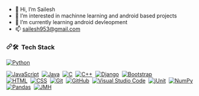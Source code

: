 - 👋 Hi, I’m Sailesh
- 👀 I’m interested in machinne learning and android based projects
- 🌱 I’m currently learning android devleopment
- 📫 sailesh953@gmail.com


<h3><a id="user-content--tech-stack" class="anchor" aria-hidden="true" href="#-tech-stack"><svg class="octicon octicon-link" viewBox="0 0 16 16" version="1.1" width="16" height="16" aria-hidden="true"><path fill-rule="evenodd" d="M7.775 3.275a.75.75 0 001.06 1.06l1.25-1.25a2 2 0 112.83 2.83l-2.5 2.5a2 2 0 01-2.83 0 .75.75 0 00-1.06 1.06 3.5 3.5 0 004.95 0l2.5-2.5a3.5 3.5 0 00-4.95-4.95l-1.25 1.25zm-4.69 9.64a2 2 0 010-2.83l2.5-2.5a2 2 0 012.83 0 .75.75 0 001.06-1.06 3.5 3.5 0 00-4.95 0l-2.5 2.5a3.5 3.5 0 004.95 4.95l1.25-1.25a.75.75 0 00-1.06-1.06l-1.25 1.25a2 2 0 01-2.83 0z"></path></svg></a><g-emoji class="g-emoji" alias="hammer_and_wrench" fallback-src="https://github.githubassets.com/images/icons/emoji/unicode/1f6e0.png">🛠</g-emoji> &nbsp;Tech Stack</h3>


<!-- languages -->

<!-- Python -->
<p>
<!-- Python -->
<a target="_blank" rel="noopener noreferrer" href="https://camo.githubusercontent.com/1d60a65352c961dc0bc3bfcddb926a34787b47ffced9bcadeaea32962297ef5a/68747470733a2f2f696d672e736869656c64732e696f2f62616467652f2d507974686f6e2d3035313232413f7374796c653d666c6174266c6f676f3d707974686f6e"><img src="https://camo.githubusercontent.com/1d60a65352c961dc0bc3bfcddb926a34787b47ffced9bcadeaea32962297ef5a/68747470733a2f2f696d672e736869656c64732e696f2f62616467652f2d507974686f6e2d3035313232413f7374796c653d666c6174266c6f676f3d707974686f6e" alt="Python" data-canonical-src="https://img.shields.io/badge/-Python-05122A?style=flat&amp;logo=python" style="max-width:100%;"></a>&nbsp;
  
 
<a target="_blank" rel="noopener noreferrer" href="https://camo.githubusercontent.com/6e8ce928be6e5866e27140eb0bb25479b52137d75ee0196e7b67c91038a9abc3/68747470733a2f2f696d672e736869656c64732e696f2f62616467652f2d4a6176615363726970742d3035313232413f7374796c653d666c6174266c6f676f3d6a617661736372697074"><img src="https://camo.githubusercontent.com/6e8ce928be6e5866e27140eb0bb25479b52137d75ee0196e7b67c91038a9abc3/68747470733a2f2f696d672e736869656c64732e696f2f62616467652f2d4a6176615363726970742d3035313232413f7374796c653d666c6174266c6f676f3d6a617661736372697074" alt="JavaScript" data-canonical-src="https://img.shields.io/badge/-JavaScript-05122A?style=flat&amp;logo=javascript" style="max-width:100%;"></a>&nbsp;
<a target="_blank" rel="noopener noreferrer" href="https://camo.githubusercontent.com/923eea6a54760c8adc876b3afab4fec69342f619a1428b14d8ae211d2f7801cf/68747470733a2f2f696d672e736869656c64732e696f2f62616467652f2d4a6176612d3035313232413f7374796c653d666c6174266c6f676f3d4a617661266c6f676f436f6c6f723d464641353138"><img src="https://camo.githubusercontent.com/923eea6a54760c8adc876b3afab4fec69342f619a1428b14d8ae211d2f7801cf/68747470733a2f2f696d672e736869656c64732e696f2f62616467652f2d4a6176612d3035313232413f7374796c653d666c6174266c6f676f3d4a617661266c6f676f436f6c6f723d464641353138" alt="Java" data-canonical-src="https://img.shields.io/badge/-Java-05122A?style=flat&amp;logo=Java&amp;logoColor=FFA518" style="max-width:100%;"></a>&nbsp;
<a target="_blank" rel="noopener noreferrer" href="https://camo.githubusercontent.com/02660457c8f38de2a1a51406de517602b06521304cb6b07030f5bf8ddef667ea/68747470733a2f2f696d672e736869656c64732e696f2f62616467652f2d432d3035313232413f7374796c653d666c6174266c6f676f3d43266c6f676f436f6c6f723d413842394343"><img src="https://camo.githubusercontent.com/02660457c8f38de2a1a51406de517602b06521304cb6b07030f5bf8ddef667ea/68747470733a2f2f696d672e736869656c64732e696f2f62616467652f2d432d3035313232413f7374796c653d666c6174266c6f676f3d43266c6f676f436f6c6f723d413842394343" alt="C" data-canonical-src="https://img.shields.io/badge/-C-05122A?style=flat&amp;logo=C&amp;logoColor=A8B9CC" style="max-width:100%;"></a>&nbsp;
<a target="_blank" rel="noopener noreferrer" href="https://camo.githubusercontent.com/7d2d9f2c713c8bb81fb97575cb8fbaea86cca12f310356615f2f42c284256396/68747470733a2f2f696d672e736869656c64732e696f2f62616467652f2d432b2b2d3035313232413f7374796c653d666c6174266c6f676f3d43253242253242266c6f676f436f6c6f723d303035393943"><img src="https://camo.githubusercontent.com/7d2d9f2c713c8bb81fb97575cb8fbaea86cca12f310356615f2f42c284256396/68747470733a2f2f696d672e736869656c64732e696f2f62616467652f2d432b2b2d3035313232413f7374796c653d666c6174266c6f676f3d43253242253242266c6f676f436f6c6f723d303035393943" alt="C++" data-canonical-src="https://img.shields.io/badge/-C++-05122A?style=flat&amp;logo=C%2B%2B&amp;logoColor=00599C" style="max-width:100%;"></a>&nbsp;
<a target="_blank" rel="noopener noreferrer" href="https://camo.githubusercontent.com/e3b0a2acde2315cf6389d5f30fc1ad13d74a087554a28d5193a2131d4e79d180/68747470733a2f2f696d672e736869656c64732e696f2f62616467652f2d446a616e676f2d3035313232413f7374796c653d666c6174266c6f676f3d646a616e676f266c6f676f436f6c6f723d303932453230"><img src="https://camo.githubusercontent.com/e3b0a2acde2315cf6389d5f30fc1ad13d74a087554a28d5193a2131d4e79d180/68747470733a2f2f696d672e736869656c64732e696f2f62616467652f2d446a616e676f2d3035313232413f7374796c653d666c6174266c6f676f3d646a616e676f266c6f676f436f6c6f723d303932453230" alt="Django" data-canonical-src="https://img.shields.io/badge/-Django-05122A?style=flat&amp;logo=django&amp;logoColor=092E20" style="max-width:100%;"></a>&nbsp;
<a target="_blank" rel="noopener noreferrer" href="https://camo.githubusercontent.com/1a3d592707d940e585ac708278cf93823ccf24115714e2b90d27165c2abac401/68747470733a2f2f696d672e736869656c64732e696f2f62616467652f2d426f6f7473747261702d3035313232413f7374796c653d666c6174266c6f676f3d626f6f747374726170266c6f676f436f6c6f723d353633443743"><img src="https://camo.githubusercontent.com/1a3d592707d940e585ac708278cf93823ccf24115714e2b90d27165c2abac401/68747470733a2f2f696d672e736869656c64732e696f2f62616467652f2d426f6f7473747261702d3035313232413f7374796c653d666c6174266c6f676f3d626f6f747374726170266c6f676f436f6c6f723d353633443743" alt="Bootstrap" data-canonical-src="https://img.shields.io/badge/-Bootstrap-05122A?style=flat&amp;logo=bootstrap&amp;logoColor=563D7C" style="max-width:100%;"></a><br>
<a target="_blank" rel="noopener noreferrer" href="https://camo.githubusercontent.com/c8d13e1c596a6726b1da8475a9299fac133f95ef009083b48be01f975a44987e/68747470733a2f2f696d672e736869656c64732e696f2f62616467652f2d48544d4c2d3035313232413f7374796c653d666c6174266c6f676f3d48544d4c35"><img src="https://camo.githubusercontent.com/c8d13e1c596a6726b1da8475a9299fac133f95ef009083b48be01f975a44987e/68747470733a2f2f696d672e736869656c64732e696f2f62616467652f2d48544d4c2d3035313232413f7374796c653d666c6174266c6f676f3d48544d4c35" alt="HTML" data-canonical-src="https://img.shields.io/badge/-HTML-05122A?style=flat&amp;logo=HTML5" style="max-width:100%;"></a>&nbsp;
<a target="_blank" rel="noopener noreferrer" href="https://camo.githubusercontent.com/d738d76484d50c8345c2d01e39364b707285bc7936140858e7909dfe6424efb2/68747470733a2f2f696d672e736869656c64732e696f2f62616467652f2d4353532d3035313232413f7374796c653d666c6174266c6f676f3d43535333266c6f676f436f6c6f723d313537324236"><img src="https://camo.githubusercontent.com/d738d76484d50c8345c2d01e39364b707285bc7936140858e7909dfe6424efb2/68747470733a2f2f696d672e736869656c64732e696f2f62616467652f2d4353532d3035313232413f7374796c653d666c6174266c6f676f3d43535333266c6f676f436f6c6f723d313537324236" alt="CSS" data-canonical-src="https://img.shields.io/badge/-CSS-05122A?style=flat&amp;logo=CSS3&amp;logoColor=1572B6" style="max-width:100%;"></a>&nbsp;
<a target="_blank" rel="noopener noreferrer" href="https://camo.githubusercontent.com/2fc774b6f44efd9ac27316c539e0e94f8e524f872dc5b1c3ef60266a598331bc/68747470733a2f2f696d672e736869656c64732e696f2f62616467652f2d4769742d3035313232413f7374796c653d666c6174266c6f676f3d676974"><img src="https://camo.githubusercontent.com/2fc774b6f44efd9ac27316c539e0e94f8e524f872dc5b1c3ef60266a598331bc/68747470733a2f2f696d672e736869656c64732e696f2f62616467652f2d4769742d3035313232413f7374796c653d666c6174266c6f676f3d676974" alt="Git" data-canonical-src="https://img.shields.io/badge/-Git-05122A?style=flat&amp;logo=git" style="max-width:100%;"></a>&nbsp;
<a target="_blank" rel="noopener noreferrer" href="https://camo.githubusercontent.com/202a58d250ff1d21ee70433e0070b55f8fed747f8883c1750742aa791b1ad871/68747470733a2f2f696d672e736869656c64732e696f2f62616467652f2d4769744875622d3035313232413f7374796c653d666c6174266c6f676f3d676974687562"><img src="https://camo.githubusercontent.com/202a58d250ff1d21ee70433e0070b55f8fed747f8883c1750742aa791b1ad871/68747470733a2f2f696d672e736869656c64732e696f2f62616467652f2d4769744875622d3035313232413f7374796c653d666c6174266c6f676f3d676974687562" alt="GitHub" data-canonical-src="https://img.shields.io/badge/-GitHub-05122A?style=flat&amp;logo=github" style="max-width:100%;"></a>&nbsp;
<a target="_blank" rel="noopener noreferrer" href="https://camo.githubusercontent.com/1ca4fca85fcdf590edd7002c02ded299502daa79309d0656859b69d55a1c1fa9/68747470733a2f2f696d672e736869656c64732e696f2f62616467652f2d56697375616c25323053747564696f253230436f64652d3035313232413f7374796c653d666c6174266c6f676f3d76697375616c2d73747564696f2d636f6465266c6f676f436f6c6f723d303037414343"><img src="https://camo.githubusercontent.com/1ca4fca85fcdf590edd7002c02ded299502daa79309d0656859b69d55a1c1fa9/68747470733a2f2f696d672e736869656c64732e696f2f62616467652f2d56697375616c25323053747564696f253230436f64652d3035313232413f7374796c653d666c6174266c6f676f3d76697375616c2d73747564696f2d636f6465266c6f676f436f6c6f723d303037414343" alt="Visual Studio Code" data-canonical-src="https://img.shields.io/badge/-Visual%20Studio%20Code-05122A?style=flat&amp;logo=visual-studio-code&amp;logoColor=007ACC" style="max-width:100%;"></a>&nbsp;
<a target="_blank" rel="noopener noreferrer" href="https://camo.githubusercontent.com/fcf6ee22d9050f680d5ac5f738c8b93dd5dda182572279a513015a9046ee1eb1/68747470733a2f2f696d672e736869656c64732e696f2f62616467652f6a556e69742532302d2532333135303435382e7376673f267374796c653d666c6174266c6f676f3d4a617661266c6f676f436f6c6f723d7768697465"><img src="https://camo.githubusercontent.com/fcf6ee22d9050f680d5ac5f738c8b93dd5dda182572279a513015a9046ee1eb1/68747470733a2f2f696d672e736869656c64732e696f2f62616467652f6a556e69742532302d2532333135303435382e7376673f267374796c653d666c6174266c6f676f3d4a617661266c6f676f436f6c6f723d7768697465" alt="jUnit" data-canonical-src="https://img.shields.io/badge/jUnit%20-%23150458.svg?&amp;style=flat&amp;logo=Java&amp;logoColor=white" style="max-width:100%;"></a>&nbsp;
<a target="_blank" rel="noopener noreferrer" href="https://camo.githubusercontent.com/710c84b9d05c2aabc0bededda64d2b6b39c4940b589cac9fa94eb1f7807ed07c/68747470733a2f2f696d672e736869656c64732e696f2f62616467652f6e756d70792532302d2532333031333234332e7376673f267374796c653d666c6174266c6f676f3d6e756d7079266c6f676f436f6c6f723d7768697465"><img src="https://camo.githubusercontent.com/710c84b9d05c2aabc0bededda64d2b6b39c4940b589cac9fa94eb1f7807ed07c/68747470733a2f2f696d672e736869656c64732e696f2f62616467652f6e756d70792532302d2532333031333234332e7376673f267374796c653d666c6174266c6f676f3d6e756d7079266c6f676f436f6c6f723d7768697465" alt="NumPy" data-canonical-src="https://img.shields.io/badge/numpy%20-%23013243.svg?&amp;style=flat&amp;logo=numpy&amp;logoColor=white" style="max-width:100%;"></a>&nbsp;
<a target="_blank" rel="noopener noreferrer" href="https://camo.githubusercontent.com/f9d027c4862cdd2e61aacf3e903565bc5b0b268e42874853c93c09a0e80a59be/68747470733a2f2f696d672e736869656c64732e696f2f62616467652f70616e6461732532302d2532333135303435382e7376673f267374796c653d666c6174266c6f676f3d70616e646173266c6f676f436f6c6f723d7768697465"><img src="https://camo.githubusercontent.com/f9d027c4862cdd2e61aacf3e903565bc5b0b268e42874853c93c09a0e80a59be/68747470733a2f2f696d672e736869656c64732e696f2f62616467652f70616e6461732532302d2532333135303435382e7376673f267374796c653d666c6174266c6f676f3d70616e646173266c6f676f436f6c6f723d7768697465" alt="Pandas" data-canonical-src="https://img.shields.io/badge/pandas%20-%23150458.svg?&amp;style=flat&amp;logo=pandas&amp;logoColor=white" style="max-width:100%;"></a>&nbsp;
<a target="_blank" rel="noopener noreferrer" href="https://camo.githubusercontent.com/bcaac4e308c087c17d4328b22fe28492a5776161ea841511894b212f39948f3e/68747470733a2f2f696d672e736869656c64732e696f2f62616467652f4a4d482532302d2532333135303435382e7376673f267374796c653d666c6174266c6f676f3d4a617661266c6f676f436f6c6f723d7768697465"><img src="https://camo.githubusercontent.com/bcaac4e308c087c17d4328b22fe28492a5776161ea841511894b212f39948f3e/68747470733a2f2f696d672e736869656c64732e696f2f62616467652f4a4d482532302d2532333135303435382e7376673f267374796c653d666c6174266c6f676f3d4a617661266c6f676f436f6c6f723d7768697465" alt="JMH" data-canonical-src="https://img.shields.io/badge/JMH%20-%23150458.svg?&amp;style=flat&amp;logo=Java&amp;logoColor=white" style="max-width:100%;"></a>&nbsp;</p>
<!---
sailesh307/sailesh307 is a ✨ special ✨ repository because its `README.md` (this file) appears on your GitHub profile.
You can click the Preview link to take a look at your changes.
--->
